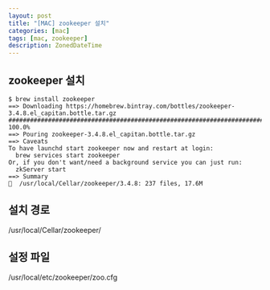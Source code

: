 ```yaml
---
layout: post
title: "[MAC] zookeeper 설치"
categories: [mac]
tags: [mac, zookeeper]
description: ZonedDateTime
---
```




## zookeeper 설치
```
$ brew install zookeeper
==> Downloading https://homebrew.bintray.com/bottles/zookeeper-3.4.8.el_capitan.bottle.tar.gz
######################################################################## 100.0%
==> Pouring zookeeper-3.4.8.el_capitan.bottle.tar.gz
==> Caveats
To have launchd start zookeeper now and restart at login:
  brew services start zookeeper
Or, if you don't want/need a background service you can just run:
  zkServer start
==> Summary
🍺  /usr/local/Cellar/zookeeper/3.4.8: 237 files, 17.6M
```

## 설치 경로
/usr/local/Cellar/zookeeper/

## 설정 파일
/usr/local/etc/zookeeper/zoo.cfg
